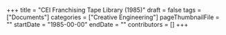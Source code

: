 +++
title = "CEI Franchising Tape Library (1985)"
draft = false
tags = ["Documents"]
categories = ["Creative Engineering"]
pageThumbnailFile = ""
startDate = "1985-00-00"
endDate = ""
contributors = []
+++
